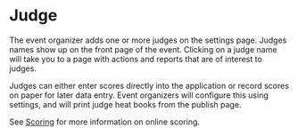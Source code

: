 # Judge

The event organizer adds one or more judges on the settings page.
Judges names show up on the front page of the event.  Clicking
on a judge name will take you to a page with actions and reports
that are of interest to judges.

Judges can either enter scores directly into the application or
record scores on paper for later data entry.  Event organizers
will configure this using settings, and will print judge heat
books from the publish page.

See [Scoring](../tasks/Scoring) for more information on online
scoring.

